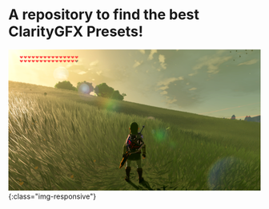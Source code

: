 # A repository to find the best ClarityGFX Presets!

![image-title-here](images/blarg.png){:class="img-responsive"}
